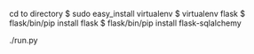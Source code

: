 cd to directory
$ sudo easy_install virtualenv
$ virtualenv flask
$ flask/bin/pip install flask
$ flask/bin/pip install flask-sqlalchemy

./run.py
